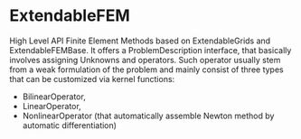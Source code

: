 # ExtendableFEM
High Level API Finite Element Methods based on ExtendableGrids and ExtendableFEMBase. 
It offers a ProblemDescription interface, that basically involves assigning Unknowns
and operators. Such operator usually stem from a weak formulation of the problem
and mainly consist of three types that can be customized via kernel functions:

- BilinearOperator,
- LinearOperator,
- NonlinearOperator (that automatically assemble Newton method by automatic differentiation)



